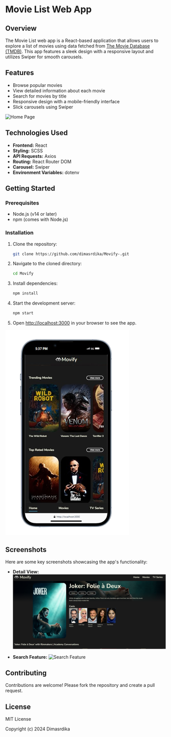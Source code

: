 # Movie List Web App

## Overview

The Movie List web app is a React-based application that allows users to explore a list of movies using data fetched from [The Movie Database (TMDB)](https://www.themoviedb.org/). This app features a sleek design with a responsive layout and utilizes Swiper for smooth carousels.

## Features

- Browse popular movies
- View detailed information about each movie
- Search for movies by title
- Responsive design with a mobile-friendly interface
- Slick carousels using Swiper

![Home Page](/src/asset/home-page.png)

## Technologies Used

- **Frontend:** React
- **Styling:** SCSS
- **API Requests:** Axios
- **Routing:** React Router DOM
- **Carousel:** Swiper
- **Environment Variables:** dotenv

## Getting Started

### Prerequisites

- Node.js (v14 or later)
- npm (comes with Node.js)

### Installation

1. Clone the repository:

   ```bash
   git clone https://github.com/dimasrdika/Movify-.git
   ```

2. Navigate to the cloned directory:

   ```bash
   cd Movify
   ```

3. Install dependencies:

   ```bash
   npm install
   ```

4. Start the development server:

   ```bash
   npm start
   ```

5. Open [http://localhost:3000](http://localhost:3000) in your browser to see the app.

![Responsive Design](/src/asset/responsive.png)

## Screenshots

Here are some key screenshots showcasing the app's functionality:

- **Detail View:**
  ![Detail View](/src/asset/detail.png)

- **Search Feature:**
  ![Search Feature](/src/asset/search.png)

## Contributing

Contributions are welcome! Please fork the repository and create a pull request.

## License

MIT License

Copyright (c) 2024 Dimasrdika
